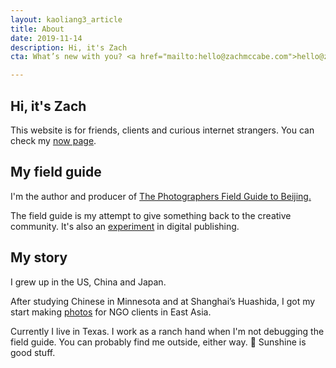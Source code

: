 ```yaml
---
layout: kaoliang3_article
title: About
date: 2019-11-14
description: Hi, it's Zach
cta: What’s new with you? <a href="mailto:hello@zachmccabe.com">hello@zachmccabe.com</a>

---
```



## Hi, it's Zach

This website is for friends, clients and curious internet strangers. You can check my [now page](https://www.zachmccabe.com/now.html).



## My field guide

I'm the author and producer of [The Photographers Field Guide to Beijing.
](https://www.zachmccabe.com/beijing)

The field guide is my attempt to give something back to the creative community. It's also an [experiment](https://www.zachmccabe.com/bullshit.html) in digital publishing.



## My story

I grew up in the US, China and Japan. 

After studying Chinese in Minnesota and at Shanghai’s Huashida, I got my start making [photos](https://www.zachmccabe.com/postcard.html) for NGO clients in East Asia.

Currently I live in Texas. I work as a ranch hand when I'm not debugging the field guide. You can probably find me outside, either way. 🍃 Sunshine is good stuff.
